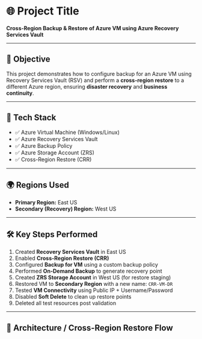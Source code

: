 # 🌐 Project Title  
**Cross-Region Backup & Restore of Azure VM using Azure Recovery Services Vault**

---

## 📌 Objective  
This project demonstrates how to configure backup for an Azure VM using Recovery Services Vault (RSV) and perform a **cross-region restore** to a different Azure region, ensuring **disaster recovery** and **business continuity**.

---

## 🧱 Tech Stack  

- ✅ Azure Virtual Machine (Windows/Linux)  
- ✅ Azure Recovery Services Vault  
- ✅ Azure Backup Policy  
- ✅ Azure Storage Account (ZRS)  
- ✅ Cross-Region Restore (CRR)

---

## 🌍 Regions Used  

- **Primary Region:** East US  
- **Secondary (Recovery) Region:** West US

---

## 🛠️ Key Steps Performed  

1. Created **Recovery Services Vault** in East US  
2. Enabled **Cross-Region Restore (CRR)**  
3. Configured **Backup for VM** using a custom backup policy  
4. Performed **On-Demand Backup** to generate recovery point  
5. Created **ZRS Storage Account** in West US (for restore staging)  
6. Restored VM to **Secondary Region** with a new name: `CRR-VM-DR`  
7. Tested **VM Connectivity** using Public IP + Username/Password  
8. Disabled **Soft Delete** to clean up restore points  
9. Deleted all test resources post validation

---

## 🧭 Architecture / Cross-Region Restore Flow

